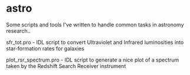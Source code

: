 # astro
Some scripts and tools I've written to handle common tasks in astronomy research..

sfr_tot.pro - IDL script to convert Ultraviolet and Infrared luminosities into 
star-formation rates for galaxies

plot_rsr_spectrum.pro - IDL script to generate a nice plot of a spectrum taken 
by the Redshift Search Receiver instrument
